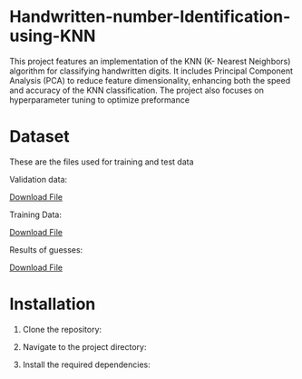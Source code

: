 # Handwritten-number-Identification-using-KNN
This project features an implementation of the KNN (K- Nearest Neighbors) algorithm for classifying handwritten digits. It includes Principal Component Analysis (PCA) to reduce feature dimensionality, enhancing both the speed and accuracy of the KNN classification. The project also focuses on hyperparameter tuning to optimize preformance

# Dataset
These are the files used for training and test data

Validation data:

[Download File](validationData.txt)

Training Data:

[Download File](newTrainingData.txt)

Results of guesses:

[Download File](hw1_Miner2_2.txt)

# Installation
1. Clone the repository:
  ``` ```

3. Navigate to the project directory:
  ``` ```

4. Install the required dependencies:
  ``` ```
   
